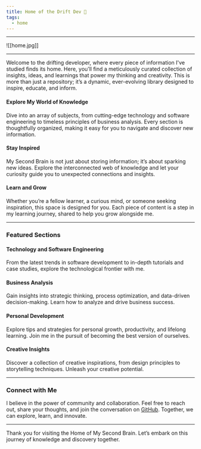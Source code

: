 ```yaml
---
title: Home of the Drift Dev 💫
tags:
  - home
---
```

---

![[home.jpg]]

---

Welcome to the drifting developer, where every piece of information I've studied finds its home. Here, you’ll find a meticulously curated collection of insights, ideas, and learnings that power my thinking and creativity. This is more than just a repository; it’s a dynamic, ever-evolving library designed to inspire, educate, and inform.

#### Explore My World of Knowledge

Dive into an array of subjects, from cutting-edge technology and software engineering to timeless principles of business analysis. Every section is thoughtfully organized, making it easy for you to navigate and discover new information.

#### Stay Inspired

My Second Brain is not just about storing information; it’s about sparking new ideas. Explore the interconnected web of knowledge and let your curiosity guide you to unexpected connections and insights.

#### Learn and Grow

Whether you’re a fellow learner, a curious mind, or someone seeking inspiration, this space is designed for you. Each piece of content is a step in my learning journey, shared to help you grow alongside me.

---

### Featured Sections

#### Technology and Software Engineering
From the latest trends in software development to in-depth tutorials and case studies, explore the technological frontier with me.

#### Business Analysis
Gain insights into strategic thinking, process optimization, and data-driven decision-making. Learn how to analyze and drive business success.

#### Personal Development
Explore tips and strategies for personal growth, productivity, and lifelong learning. Join me in the pursuit of becoming the best version of ourselves.

#### Creative Insights
Discover a collection of creative inspirations, from design principles to storytelling techniques. Unleash your creative potential.

---

### Connect with Me

I believe in the power of community and collaboration. Feel free to reach out, share your thoughts, and join the conversation on [GitHub](https://github.com/arkamfahry/knowledge-base). Together, we can explore, learn, and innovate.

---

Thank you for visiting the Home of My Second Brain. Let’s embark on this journey of knowledge and discovery together.